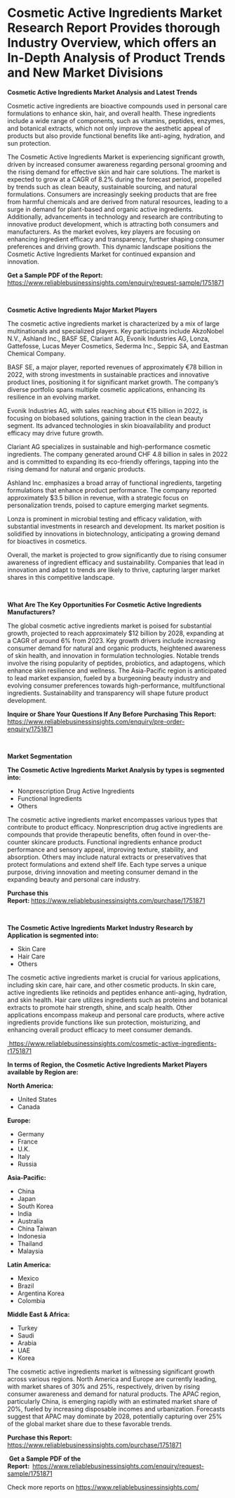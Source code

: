 <p><h1>Cosmetic Active Ingredients Market Research Report Provides thorough Industry Overview, which offers an In-Depth Analysis of Product Trends and New Market Divisions</h1></p><p><strong>Cosmetic Active Ingredients Market Analysis and Latest Trends</strong></p>
<p><p>Cosmetic active ingredients are bioactive compounds used in personal care formulations to enhance skin, hair, and overall health. These ingredients include a wide range of components, such as vitamins, peptides, enzymes, and botanical extracts, which not only improve the aesthetic appeal of products but also provide functional benefits like anti-aging, hydration, and sun protection. </p><p>The Cosmetic Active Ingredients Market is experiencing significant growth, driven by increased consumer awareness regarding personal grooming and the rising demand for effective skin and hair care solutions. The market is expected to grow at a CAGR of 8.2% during the forecast period, propelled by trends such as clean beauty, sustainable sourcing, and natural formulations. Consumers are increasingly seeking products that are free from harmful chemicals and are derived from natural resources, leading to a surge in demand for plant-based and organic active ingredients. Additionally, advancements in technology and research are contributing to innovative product development, which is attracting both consumers and manufacturers. As the market evolves, key players are focusing on enhancing ingredient efficacy and transparency, further shaping consumer preferences and driving growth. This dynamic landscape positions the Cosmetic Active Ingredients Market for continued expansion and innovation.</p></p>
<p><strong>Get a Sample PDF of the Report:&nbsp;</strong> <a href="https://www.reliablebusinessinsights.com/enquiry/request-sample/1751871?utm_campaign=3000&utm_medium=2&utm_source=Github&utm_content=ia&utm_term=01042025&utm_id=cosmetic-active-ingredients">https://www.reliablebusinessinsights.com/enquiry/request-sample/1751871</a></p>
<p>&nbsp;</p>
<p><strong>Cosmetic Active Ingredients Major Market Players</strong></p>
<p><p>The cosmetic active ingredients market is characterized by a mix of large multinationals and specialized players. Key participants include AkzoNobel N.V., Ashland Inc., BASF SE, Clariant AG, Evonik Industries AG, Lonza, Gattefosse, Lucas Meyer Cosmetics, Sederma Inc., Seppic SA, and Eastman Chemical Company. </p><p>BASF SE, a major player, reported revenues of approximately €78 billion in 2022, with strong investments in sustainable practices and innovative product lines, positioning it for significant market growth. The company’s diverse portfolio spans multiple cosmetic applications, enhancing its resilience in an evolving market.</p><p>Evonik Industries AG, with sales reaching about €15 billion in 2022, is focusing on biobased solutions, gaining traction in the clean beauty segment. Its advanced technologies in skin bioavailability and product efficacy may drive future growth.</p><p>Clariant AG specializes in sustainable and high-performance cosmetic ingredients. The company generated around CHF 4.8 billion in sales in 2022 and is committed to expanding its eco-friendly offerings, tapping into the rising demand for natural and organic products.</p><p>Ashland Inc. emphasizes a broad array of functional ingredients, targeting formulations that enhance product performance. The company reported approximately $3.5 billion in revenue, with a strategic focus on personalization trends, poised to capture emerging market segments.</p><p>Lonza is prominent in microbial testing and efficacy validation, with substantial investments in research and development. Its market position is solidified by innovations in biotechnology, anticipating a growing demand for bioactives in cosmetics.</p><p>Overall, the market is projected to grow significantly due to rising consumer awareness of ingredient efficacy and sustainability. Companies that lead in innovation and adapt to trends are likely to thrive, capturing larger market shares in this competitive landscape.</p></p>
<p>&nbsp;</p>
<p><strong>What Are The Key Opportunities For Cosmetic Active Ingredients Manufacturers?</strong></p>
<p><p>The global cosmetic active ingredients market is poised for substantial growth, projected to reach approximately $12 billion by 2028, expanding at a CAGR of around 6% from 2023. Key growth drivers include increasing consumer demand for natural and organic products, heightened awareness of skin health, and innovation in formulation technologies. Notable trends involve the rising popularity of peptides, probiotics, and adaptogens, which enhance skin resilience and wellness. The Asia-Pacific region is anticipated to lead market expansion, fueled by a burgeoning beauty industry and evolving consumer preferences towards high-performance, multifunctional ingredients. Sustainability and transparency will shape future product development.</p></p>
<p><strong>Inquire or Share Your Questions If Any Before Purchasing This Report:</strong> <a href="https://www.reliablebusinessinsights.com/enquiry/pre-order-enquiry/1751871?utm_campaign=3000&utm_medium=2&utm_source=Github&utm_content=ia&utm_term=01042025&utm_id=cosmetic-active-ingredients">https://www.reliablebusinessinsights.com/enquiry/pre-order-enquiry/1751871</a></p>
<p>&nbsp;</p>
<p><strong>Market Segmentation</strong></p>
<p><strong>The Cosmetic Active Ingredients Market Analysis by types is segmented into:</strong></p>
<p><ul><li>Nonprescription Drug Active Ingredients</li><li>Functional Ingredients</li><li>Others</li></ul></p>
<p><p>The cosmetic active ingredients market encompasses various types that contribute to product efficacy. Nonprescription drug active ingredients are compounds that provide therapeutic benefits, often found in over-the-counter skincare products. Functional ingredients enhance product performance and sensory appeal, improving texture, stability, and absorption. Others may include natural extracts or preservatives that protect formulations and extend shelf life. Each type serves a unique purpose, driving innovation and meeting consumer demand in the expanding beauty and personal care industry.</p></p>
<p><strong>Purchase this Report:&nbsp;</strong><a href="https://www.reliablebusinessinsights.com/purchase/1751871?utm_campaign=3000&utm_medium=2&utm_source=Github&utm_content=ia&utm_term=01042025&utm_id=cosmetic-active-ingredients">https://www.reliablebusinessinsights.com/purchase/1751871</a></p>
<p>&nbsp;</p>
<p><strong>The Cosmetic Active Ingredients Market Industry Research by Application is segmented into:</strong></p>
<p><ul><li>Skin Care</li><li>Hair Care</li><li>Others</li></ul></p>
<p><p>The cosmetic active ingredients market is crucial for various applications, including skin care, hair care, and other cosmetic products. In skin care, active ingredients like retinoids and peptides enhance anti-aging, hydration, and skin health. Hair care utilizes ingredients such as proteins and botanical extracts to promote hair strength, shine, and scalp health. Other applications encompass makeup and personal care products, where active ingredients provide functions like sun protection, moisturizing, and enhancing overall product efficacy to meet consumer demands.</p></p>
<p><a href="https://www.reliablebusinessinsights.com/cosmetic-active-ingredients-r1751871?utm_campaign=3000&utm_medium=2&utm_source=Github&utm_content=ia&utm_term=01042025&utm_id=cosmetic-active-ingredients">&nbsp;https://www.reliablebusinessinsights.com/cosmetic-active-ingredients-r1751871</a></p>
<p><strong>In terms of Region, the Cosmetic Active Ingredients Market Players available by Region are:</strong></p>
<p>
    <p> <strong> North America: </strong>
        <ul>
            <li>United States</li>
            <li>Canada</li>
        </ul>
        </p> 
    <p> <strong> Europe: </strong>
        <ul>
            <li>Germany</li>
            <li>France</li>
            <li>U.K.</li>
            <li>Italy</li>
            <li>Russia</li>
        </ul>
        </p> 
    <p> <strong> Asia-Pacific: </strong>
        <ul>
            <li>China</li>
            <li>Japan</li>
            <li>South Korea</li>
            <li>India</li>
            <li>Australia</li>
            <li>China Taiwan</li>
            <li>Indonesia</li>
            <li>Thailand</li>
            <li>Malaysia</li>
        </ul>
        </p> 
    <p> <strong> Latin America: </strong>
        <ul>
            <li>Mexico</li>
            <li>Brazil</li>
            <li>Argentina Korea</li>
            <li>Colombia</li>
        </ul>
        </p> 
    <p> <strong> Middle East & Africa: </strong>
        <ul>
            <li>Turkey</li>
            <li>Saudi</li>
            <li>Arabia</li>
            <li>UAE</li>
            <li>Korea</li>
        </ul>
    </p>
    </p>
<p><p>The cosmetic active ingredients market is witnessing significant growth across various regions. North America and Europe are currently leading, with market shares of 30% and 25%, respectively, driven by rising consumer awareness and demand for natural products. The APAC region, particularly China, is emerging rapidly with an estimated market share of 20%, fueled by increasing disposable incomes and urbanization. Forecasts suggest that APAC may dominate by 2028, potentially capturing over 25% of the global market share due to these favorable trends.</p></p>
<p><strong>Purchase this Report: </strong><a href="https://www.reliablebusinessinsights.com/purchase/1751871?utm_campaign=3000&utm_medium=2&utm_source=Github&utm_content=ia&utm_term=01042025&utm_id=cosmetic-active-ingredients">https://www.reliablebusinessinsights.com/purchase/1751871</a></p>
<p>&nbsp;<strong>Get a Sample PDF of the Report:&nbsp;&nbsp;</strong><a href="https://www.reliablebusinessinsights.com/enquiry/request-sample/1751871?utm_campaign=3000&utm_medium=2&utm_source=Github&utm_content=ia&utm_term=01042025&utm_id=cosmetic-active-ingredients">https://www.reliablebusinessinsights.com/enquiry/request-sample/1751871</a></p>
<p><strong></strong></p>
<p>Check more reports on <a href="https://www.reliablebusinessinsights.com/?utm_campaign=3000&utm_medium=2&utm_source=Github&utm_content=ia&utm_term=01042025&utm_id=cosmetic-active-ingredients">https://www.reliablebusinessinsights.com/</a></p>